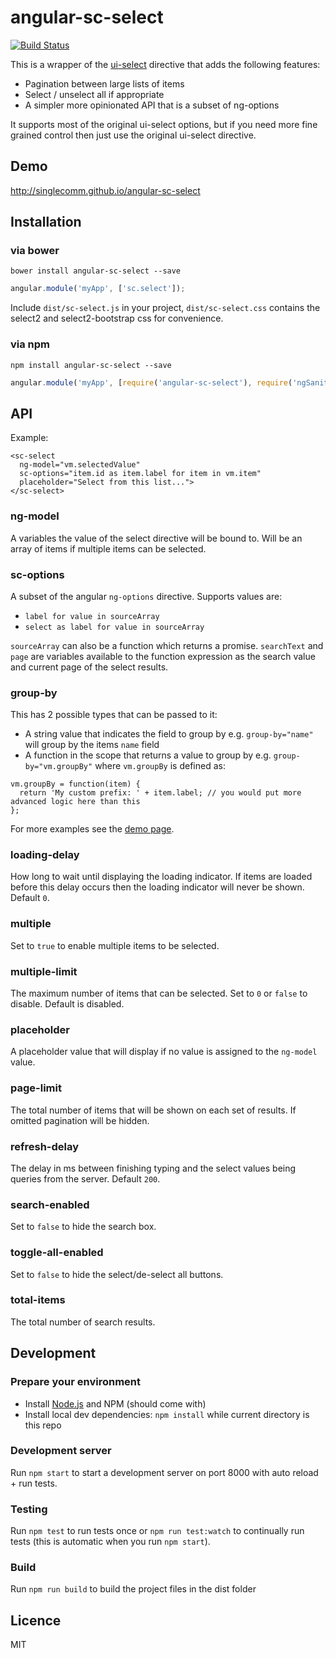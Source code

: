 # angular-sc-select
[![Build Status](https://snap-ci.com/singlecomm/angular-sc-select/branch/master/build_image)](https://snap-ci.com/singlecomm/angular-sc-select/branch/master)

This is a wrapper of the [ui-select](https://github.com/angular-ui/ui-select) directive that adds the following features:
* Pagination between large lists of items
* Select / unselect all if appropriate
* A simpler more opinionated API that is a subset of ng-options

It supports most of the original ui-select options, but if you need more fine grained control then just use the original ui-select directive.

## Demo
http://singlecomm.github.io/angular-sc-select

## Installation
### via bower
```
bower install angular-sc-select --save
```

```javascript
angular.module('myApp', ['sc.select']);
```

Include `dist/sc-select.js` in your project, `dist/sc-select.css` contains the select2 and select2-bootstrap css for convenience.

### via npm
```
npm install angular-sc-select --save
```

```javascript
angular.module('myApp', [require('angular-sc-select'), require('ngSanitze'), require('ui-select')]);
```

## API
Example:
```
<sc-select
  ng-model="vm.selectedValue"
  sc-options="item.id as item.label for item in vm.item"
  placeholder="Select from this list...">
</sc-select>
```

### ng-model
A variables the value of the select directive will be bound to. Will be an array of items if multiple items can be selected.

### sc-options
A subset of the angular `ng-options` directive. Supports values are:
* `label for value in sourceArray`
* `select as label for value in sourceArray`

`sourceArray` can also be a function which returns a promise. `searchText` and `page` are variables available to the function expression as the search value and current page of the select results.

### group-by
This has 2 possible types that can be passed to it:
* A string value that indicates the field to group by e.g. `group-by="name"` will group by the items `name` field
* A function in the scope that returns a value to group by e.g. `group-by="vm.groupBy"` where `vm.groupBy` is defined as:
```
vm.groupBy = function(item) {
  return 'My custom prefix: ' + item.label; // you would put more advanced logic here than this
};
```

For more examples see the [demo page](https://github.com/singlecomm/angular-sc-select/blob/master/index.html).

### loading-delay
How long to wait until displaying the loading indicator. If items are loaded before this delay occurs then the loading indicator will never be shown. Default `0`.

### multiple
Set to `true` to enable multiple items to be selected.

### multiple-limit
The maximum number of items that can be selected. Set to `0` or `false` to disable. Default is disabled.

### placeholder
A placeholder value that will display if no value is assigned to the `ng-model` value.

### page-limit
The total number of items that will be shown on each set of results. If omitted pagination will be hidden.

### refresh-delay
The delay in ms between finishing typing and the select values being queries from the server. Default `200`.

### search-enabled
Set to `false` to hide the search box.

### toggle-all-enabled
Set to `false` to hide the select/de-select all buttons.

### total-items
The total number of search results.

## Development

### Prepare your environment
* Install [Node.js](http://nodejs.org/) and NPM (should come with)
* Install local dev dependencies: `npm install` while current directory is this repo

### Development server
Run `npm start` to start a development server on port 8000 with auto reload + run tests.

### Testing
Run `npm test` to run tests once or `npm run test:watch` to continually run tests (this is automatic when you run `npm start`).

### Build
Run `npm run build` to build the project files in the dist folder

## Licence
MIT
